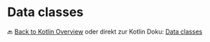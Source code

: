 # Data classes

🔙 [Back to Kotlin Overview](../README.md) oder direkt zur Kotlin Doku: [Data classes](https://kotlinlang.org/docs/data-classes.html) 
